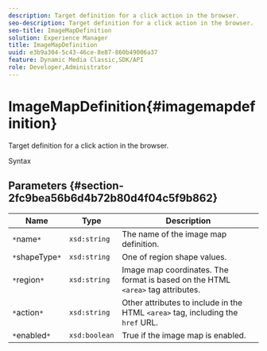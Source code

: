 ```yaml
---
description: Target definition for a click action in the browser.
seo-description: Target definition for a click action in the browser.
seo-title: ImageMapDefinition
solution: Experience Manager
title: ImageMapDefinition
uuid: e3b9a304-5c43-46ce-8e87-860b49006a37
feature: Dynamic Media Classic,SDK/API
role: Developer,Administrator
---
```


# ImageMapDefinition{#imagemapdefinition}

Target definition for a click action in the browser.

 Syntax 

## Parameters {#section-2fc9bea56b6d4b72b80d4f04c5f9b862}

|  Name  | Type  | Description  |
|---|---|---|
|  `*`name`*`  | `xsd:string`  | The name of the image map definition.  |
|  `*`shapeType`*`  | `xsd:string`  | One of region shape values.  |
|  `*`region`*`  | `xsd:string`  |Image map coordinates. The format is based on the HTML `<area>` tag attributes.  |
|  `*`action`*`  | `xsd:string`  |Other attributes to include in the HTML `<area>` tag, including the `href` URL.  |
|  `*`enabled`*`  | `xsd:boolean`  | True if the image map is enabled.  |

